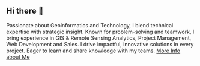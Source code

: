 ## Hi there 👋

Passionate about Geoinformatics and  Technology, I blend technical expertise with strategic insight. Known for problem-solving and teamwork, I bring experience in GIS & Remote Sensing Analytics, Project Management, Web Development and Sales. I drive impactful, innovative solutions in every project. Eager to learn and share knowledge with my teams. [More Info about Me](https://linda-ochwada.netlify.app/)

<!--Check out my portfolio <a href="https://ochwada.github.io" target="_blank">Ochwada.linda</a>.




**Ochwada/ochwada** is a ✨ _special_ ✨ repository because its `README.md` (this file) appears on your GitHub profile.

Here are some ideas to get you started:

- 🔭 I’m currently working on ...
- 🌱 I’m currently learning ...
- 👯 I’m looking to collaborate on ...
- 🤔 I’m looking for help with ...
- 💬 Ask me about ...
- 📫 How to reach me: ...
- 😄 Pronouns: ...
- ⚡ Fun fact: ...
-->
